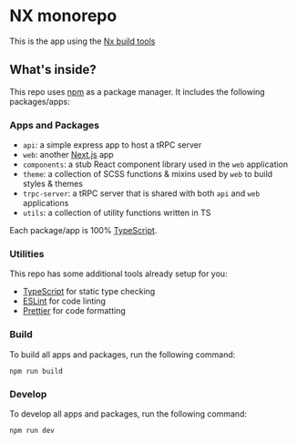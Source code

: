 # NX monorepo

This is the app using the [Nx build tools](https://nx.dev/getting-started/intro)

## What's inside?

This repo uses [npm](https://www.npmjs.com/) as a package manager. It includes the following packages/apps:

### Apps and Packages

- `api`: a simple express app to host a tRPC server
- `web`: another [Next.js](https://nextjs.org) app
- `components`: a stub React component library used in the `web` application
- `theme`: a collection of SCSS functions & mixins used by `web` to build styles & themes
- `trpc-server`: a tRPC server that is shared with both `api` and `web` applications
- `utils`: a collection of utility functions written in TS

Each package/app is 100% [TypeScript](https://www.typescriptlang.org/).

### Utilities

This repo has some additional tools already setup for you:

- [TypeScript](https://www.typescriptlang.org/) for static type checking
- [ESLint](https://eslint.org/) for code linting
- [Prettier](https://prettier.io) for code formatting

### Build

To build all apps and packages, run the following command:

```
npm run build
```

### Develop

To develop all apps and packages, run the following command:

```
npm run dev
```
